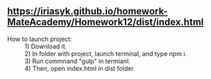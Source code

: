 https://iriasyk.github.io/homework-MateAcademy/Homework12/dist/index.html
-------------

<dl>
  <dt>How to launch project:</dt>
  <dd>1) Download it.</dd>
  <dd>2) In folder with project, launch terminal, and type npm i.</dd>
  <dd>3) Run commnand "gulp" in termianl.</dd>
  <dd>4) Then, open index.html in dist folder.</dd>
</dl>

